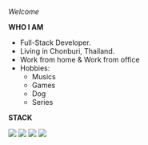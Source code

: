 *Welcome*

**WHO I AM**

- Full-Stack Developer.
- Living in Chonburi, Thailand.
- Work from home & Work from office
- Hobbies:
  - Musics
  - Games
  - Dog
  - Series

**STACK**

<img src="https://img.shields.io/badge/typescript%20-007ACC.svg?&style=for-the-badge&logo=typescript&logoColor=white"/>
<img src="https://img.shields.io/badge/javascript-222222.svg?&style=for-the-badge&logo=javascript&logoColor=F7DF1E"/>
<img src="https://img.shields.io/badge/html-E34F26.svg?&style=for-the-badge&logo=html5&logoColor=ffffff"/>
<img src="https://img.shields.io/badge/react-61DAFB.svg?&style=for-the-badge&logo=react&logoColor=ffffff" />
